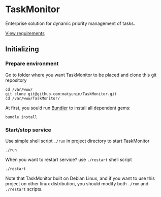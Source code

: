 TaskMonitor
===========
Enterprise solution for dynamic priority management of tasks.

[View requirements](REQUIREMENTS.md)

## Initializing

### Prepare environment

Go to folder where you want TaskMonitor to be placed and clone this git repository

```console
cd /var/www/
git clone git@github.com:matyunin/TaskMonitor.git
cd /var/www/TaskMonitor/
```

At first, you sould run [Bundler](https://github.com/carlhuda/bundler) to install all dependent gems:
```console
bundle install
```

### Start/stop service

Use simple shell script `./run` in project directory to start TaskMonitor
```console
./run
```

When you want to restart service? use `./restart` shell script
```console
./restart
```

Note that TaskMonitor built on Debian Linux, and if you want to use this project on other linux distribution, 
you should modify both `./run` and `./restart` scripts.
